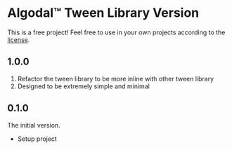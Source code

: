 # Algodal™ Tween Library Version

This is a free project! Feel free to use in your own projects according to the [license](LICENSE).

## 1.0.0

1. Refactor the tween library to be more inline with other tween library
2. Designed to be extremely simple and minimal


## 0.1.0

The initial version.

- Setup project


